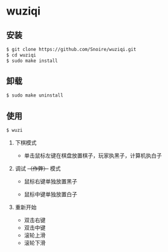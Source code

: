 # wuziqi

## 安装

```bash
$ git clone https://github.com/Snoire/wuziqi.git
$ cd wuziqi
$ sudo make install
```

## 卸载

```bash
$ sudo make uninstall
```

## 使用

```bash
$ wuzi
```

1. 下棋模式

   - 单击鼠标左键在棋盘放置棋子，玩家执黑子，计算机执白子

2. 调试 ~~（作弊）~~ 模式

   - 鼠标右键单独放置黑子

   - 鼠标中键单独放置白子

3. 重新开始

   - 双击右键
   - 双击中键
   - 滚轮上滑
   - 滚轮下滑

